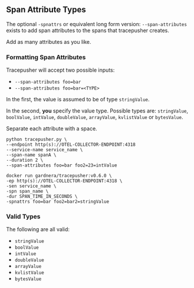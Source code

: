 ## Span Attribute Types

The optional `-spnattrs` or equivalent long form version: `--span-attributes` exists to add span attributes to the spans that tracepusher creates.

Add as many attributes as you like.

### Formatting Span Attributes

Tracepusher will accept two possible inputs:

- `--span-attributes foo=bar`
- `--span-attributes foo=bar=<TYPE>`

In the first, the value is assumed to be of type `stringValue`.

In the second, **you** specify the value type. Possible types are: `stringValue`, `boolValue`, `intValue`, `doubleValue`, `arrayValue`, `kvlistValue` or `bytesValue`.

Separate each attribute with a space.

```
python tracepusher.py \
--endpoint http(s)://OTEL-COLLECTOR-ENDPOINT:4318
--service-name service_name \
--span-name spanA \
--duration 2 \
--span-attributes foo=bar foo2=23=intValue
```

```
docker run gardnera/tracepusher:v0.6.0 \
-ep http(s)://OTEL-COLLECTOR-ENDPOINT:4318 \
-sen service_name \
-spn span_name \
-dur SPAN_TIME_IN_SECONDS \
-spnattrs foo=bar foo2=bar2=stringValue
```

### Valid Types

The following are all valid:

- `stringValue`
- `boolValue`
- `intValue`
- `doubleValue`
- `arrayValue`
- `kvlistValue`
- `bytesValue`